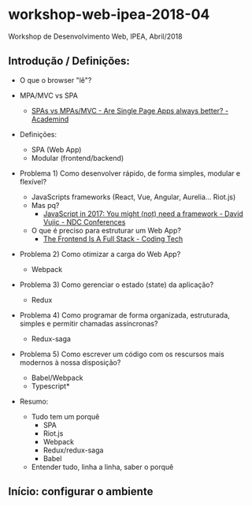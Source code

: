 # workshop-web-ipea-2018-04
Workshop de Desenvolvimento Web, IPEA, Abril/2018

## Introdução / Definições:

- O que o browser "lê"?
- MPA/MVC vs SPA
    - [SPAs vs MPAs/MVC - Are Single Page Apps always better? - Academind](https://www.youtube.com/watch?v=F_BYg2QGsC0)

- Definições:
    - SPA (Web App)
    - Modular (frontend/backend)

- Problema 1) Como desenvolver rápido, de forma simples, modular e flexível?
    - JavaScripts frameworks (React, Vue, Angular, Aurelia... Riot.js)
    - Mas pq?
        - [JavaScript in 2017: You might (not) need a framework - David Vujic - NDC Conferences](https://www.youtube.com/watch?v=dGws1pMWzCI)
    - O que é preciso para estruturar um Web App?
        - [The Frontend Is A Full Stack - Coding Tech](https://www.youtube.com/watch?v=0c9OC9NBsro)

- Problema 2) Como otimizar a carga do Web App?
    - Webpack

- Problema 3) Como gerenciar o estado (state) da aplicação?
    - Redux

- Problema 4) Como programar de forma organizada, estruturada, simples e permitir chamadas assíncronas?
    - Redux-saga

- Problema 5) Como escrever um código com os rescursos mais modernos à nossa disposição?
    - Babel/Webpack
    - Typescript*

- Resumo:
    - Tudo tem um porquê
        - SPA
        - Riot.js
        - Webpack
        - Redux/redux-saga
        - Babel
    - Entender tudo, linha a linha, saber o porquê

## Início: configurar o ambiente



